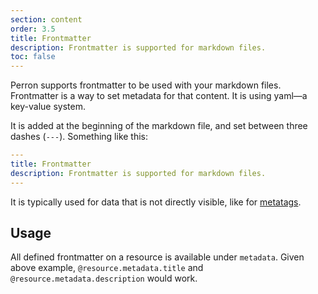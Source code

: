 ```yaml
---
section: content
order: 3.5
title: Frontmatter
description: Frontmatter is supported for markdown files.
toc: false
---
```


Perron supports frontmatter to be used with your markdown files. Frontmatter is a way to set metadata for that content. It is using yaml—a key-value system.

It is added at the beginning of the markdown file, and set between three dashes (`---`). Something like this:

```yaml
---
title: Frontmatter
description: Frontmatter is supported for markdown files.
---
```

It is typically used for data that is not directly visible, like for [metatags](/docs/metatags/).


## Usage

All defined frontmatter on a resource is available under `metadata`. Given above example, `@resource.metadata.title` and `@resource.metadata.description` would work.
